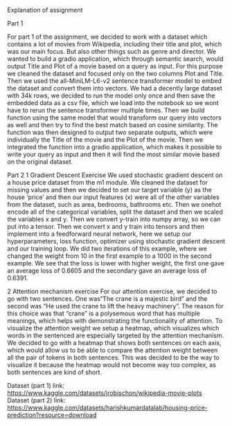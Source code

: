 Explanation of assignment 

Part 1

For part 1 of the assignment, we decided to work with a dataset which contains a lot of movies from Wikipedia, including their title and plot, which was our main focus. But also other things such as genre and director.
We wanted to build a gradio application, which through semantic search, would output Title and Plot of a movie based on a query as input.
For this purpose we cleaned the dataset and focused only on the two columns Plot and Title. Then we used the all-MiniLM-L6-v2 sentence transformer model to embed the dataset and convert them into vectors. We had a decently large dataset with 34k rows, we decided to run the model only once and then save the embedded data as a csv file, which we load into the notebook so we wont have to rerun the sentence transformer multiple times. 
Then we build function using the same model that would transform our query into vectors as well and then try to find the best match based on cosine similarity. The function was then designed to output two separate outputs, which were individually the Title of the movie and the Plot of the movie.
Then we integrated the function into a gradio application, which makes it possible to write your query as input and then it will find the most similar movie based on the original dataset.

Part 2
1 Gradient Descent Exercise
We used stochastic gradient descent on a house price dataset from the m1 module. We cleaned the dataset for missing values and then we decided to set our target variable (y) as the house ‘price’ and then our input features (x) were all of the other variables from the dataset, such as area, bedrooms, bathrooms etc.
Then we onehot encode all of the categorical variables, split the dataset and then we scaled the variables x and y. 
Then we convert y-train into numpy array, so we can put into a tensor. Then we convert x and y train into tensors and then implement into a feedforward neural network, here we setup our hyperparameters, loss function, optimizer using stochastic gradient descent and our training loop. 
We did two iterations of this example, where we changed the weight from 10 in the first example to a 1000 in the second  example. We see that the loss is lower with higher weight, the first one gave an average loss of 0.6605 and the secondary gave an average loss of 0.6391.

2 Attention mechanism exercise
For our attention exercise, we decided to go with two sentences. One was“The crane is a majestic bird” and the second was “He used the crane to lift the heavy machinery”. The reason for this choice was that “crane” is a polysemous word that has multiple meanings, which helps with demonstrating the functionality of attention.
To visualize the attention weight we setup a heatmap, which visualizes which words in the sentenced are especially targeted by the attention mechanism. We decided to go with a heatmap that shows both sentences on each axis, which would allow us to be able to compare the attention weight between all the pair of tokens in both sentences. This was decided to be the way to visualize it because the heatmap would not become way too complex, as both sentences are kind of short.

Dataset (part 1) link: https://www.kaggle.com/datasets/jrobischon/wikipedia-movie-plots 
Dataset (part 2) link: https://www.kaggle.com/datasets/harishkumardatalab/housing-price-prediction?resource=download 
